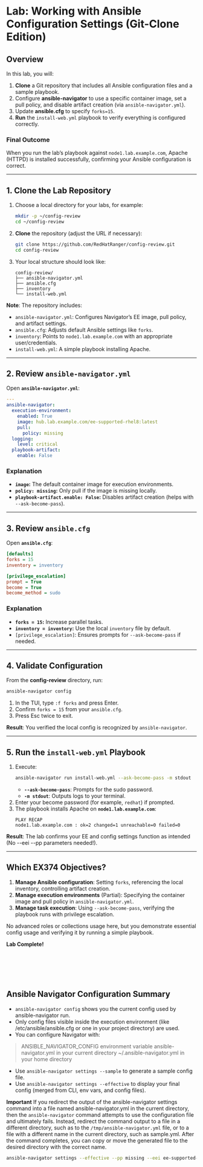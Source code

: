 # Lab: Working with Ansible Configuration Settings (Git-Clone Edition)

## Overview
In this lab, you will:
1. **Clone** a Git repository that includes all Ansible configuration files and a sample playbook.
2. Configure **ansible-navigator** to use a specific container image, set a pull policy, and disable artifact creation (via `ansible-navigator.yml`).
3. Update **ansible.cfg** to specify `forks=15`.
4. **Run** the `install-web.yml` playbook to verify everything is configured correctly.

### Final Outcome
When you run the lab’s playbook against `node1.lab.example.com`, Apache (HTTPD) is installed successfully, confirming your Ansible configuration is correct.

---

## 1. Clone the Lab Repository
1. Choose a local directory for your labs, for example:
   ```bash
   mkdir -p ~/config-review
   cd ~/config-review
   ```
2. **Clone** the repository (adjust the URL if necessary):
   ```bash
   git clone https://github.com/RedHatRanger/config-review.git
   cd config-review
   ```
3. Your local structure should look like:
   ```
   config-review/
   ├── ansible-navigator.yml
   ├── ansible.cfg
   ├── inventory
   └── install-web.yml
   ```

**Note**: The repository includes:
- `ansible-navigator.yml`: Configures Navigator’s EE image, pull policy, and artifact settings.
- `ansible.cfg`: Adjusts default Ansible settings like `forks`.
- `inventory`: Points to `node1.lab.example.com` with an appropriate user/credentials.
- `install-web.yml`: A simple playbook installing Apache.

---

## 2. Review `ansible-navigator.yml`

Open **`ansible-navigator.yml`**:

```yaml
---
ansible-navigator:
  execution-environment:
    enabled: True
    image: hub.lab.example.com/ee-supported-rhel8:latest
    pull:
      policy: missing
  logging:
    level: critical
  playbook-artifact:
    enable: False
```

### Explanation
- **`image`:** The default container image for execution environments.
- **`policy: missing`:** Only pull if the image is missing locally.
- **`playbook-artifact.enable: False`:** Disables artifact creation (helps with `--ask-become-pass`).

---

## 3. Review `ansible.cfg`

Open **`ansible.cfg`**:

```ini
[defaults]
forks = 15
inventory = inventory

[privilege_escalation]
prompt = True
become = True
become_method = sudo
```

### Explanation
- **`forks = 15`:** Increase parallel tasks.
- **`inventory = inventory`:** Use the local `inventory` file by default.
- `[privilege_escalation]`: Ensures prompts for `--ask-become-pass` if needed.

---

## 4. Validate Configuration

From the **config-review** directory, run:

```bash
ansible-navigator config
```

1. In the TUI, type `:f forks` and press Enter.
2. Confirm `forks = 15` from your `ansible.cfg`.
3. Press Esc twice to exit.

**Result**: You verified the local config is recognized by `ansible-navigator`.

---

## 5. Run the `install-web.yml` Playbook

1. Execute:
   ```bash
   ansible-navigator run install-web.yml --ask-become-pass -m stdout
   ```
   - **`--ask-become-pass`**: Prompts for the sudo password.
   - **`-m stdout`**: Outputs logs to your terminal.
2. Enter your become password (for example, `redhat`) if prompted.
3. The playbook installs Apache on **`node1.lab.example.com`**:
   ```
   PLAY RECAP
   node1.lab.example.com : ok=2 changed=1 unreachable=0 failed=0
   ```

**Result**: The lab confirms your EE and config settings function as intended (No --eei --pp parameters needed!).

---

## Which EX374 Objectives?

1. **Manage Ansible configuration**: Setting `forks`, referencing the local inventory, controlling artifact creation.
2. **Manage execution environments** (Partial): Specifying the container image and pull policy in `ansible-navigator.yml`.
3. **Manage task execution**: Using `--ask-become-pass`, verifying the playbook runs with privilege escalation.

No advanced roles or collections usage here, but you demonstrate essential config usage and verifying it by running a simple playbook.


**Lab Complete!**


<br><br><br><br>
## Ansible Navigator Configuration Summary
- `ansible-navigator config` shows you the current config used by ansible-navigator run.
- Only config files visible inside the execution environment (like /etc/ansible/ansible.cfg or one in your project directory) are used.
- You can configure Navigator with:
> ANSIBLE_NAVIGATOR_CONFIG environment variable
> ansible-navigator.yml in your current directory
> ~/.ansible-navigator.yml in your home directory

- Use `ansible-navigator settings --sample` to generate a sample config file.
- Use `ansible-navigator settings --effective` to display your final config (merged from CLI, env vars, and config files).

**Important**
If you redirect the output of the ansible-navigator settings command into a file named ansible-navigator.yml in the current directory, then the `ansible-navigator`
command attempts to use the configuration file and ultimately fails. Instead, redirect the command output to a file in a different directory, such as to the 
`/tmp/ansible-navigator.yml` file, or to a file with a different name in the current directory, such as sample.yml. After the command completes, you can 
copy or move the generated file to the desired directory with the correct name.
```bash
ansible-navigator settings --effective --pp missing --eei ee-supported-rhel8 > /tmp/ansible-navigator.yml
```
